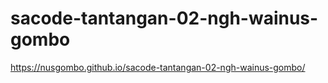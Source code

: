 # sacode-tantangan-02-ngh-wainus-gombo
https://nusgombo.github.io/sacode-tantangan-02-ngh-wainus-gombo/
